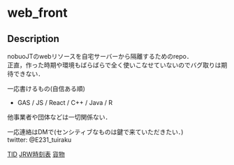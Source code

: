 # web_front

## Description

nobuoJTのwebリソースを自宅サーバーから隔離するためのrepo．  
正直，作った時期や環境もばらばらで全く使いこなせていないのでバグ取りは期待できない．  

一応書けるもの(自信ある順)  
  -  GAS / JS / React / C++ / Java / R   

他事業者や団体などは一切関係ない．  

一応連絡はDMで(センシティブなものは鍵で来ていただきたい．)  
twitter: @E231_tuiraku  

[TID](https://nobuojt.github.io/web_front/TID)
[JRW時刻表](https://nobuojt.github.io/web_front/timetableRef_JRwest.html)
[貨物](https://nobuojt.github.io/web_front/jrf_timetable2024.htm)


